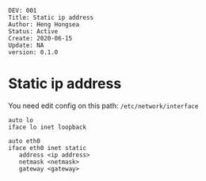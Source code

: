 ```
DEV: 001
Title: Static ip address
Author: Heng Hongsea
Status: Active
Create: 2020-06-15
Update: NA
version: 0.1.0
```

# Static ip address

You need edit config on this path:  `/etc/network/interface`

```console
auto lo
iface lo inet loopback

auto eth0
iface eth0 inet static
   address <ip address>
   netmask <netmask>
   gateway <gateway>
```